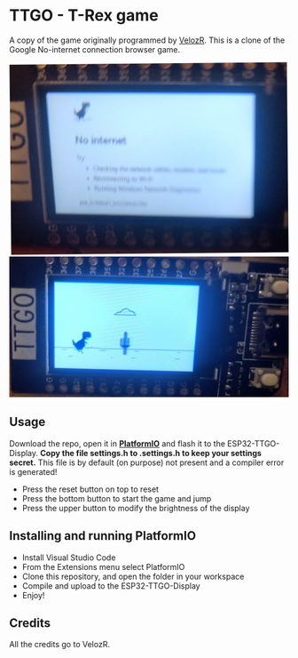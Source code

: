 # TTGO - T-Rex game

A copy of the game originally programmed by [VelozR]( https://github.com/VolosR/TRexTTGOdisplay). This is a clone of the Google No-internet connection browser game.

![Start screen](assets/20211231_171534.jpg)
![Action screen](assets/20211231_171609.jpg)

## Usage
Download the repo, open it in [**PlatformIO**](https://platformio.org/) and flash it to the ESP32-TTGO-Display.
**Copy the file settings.h to .settings.h to keep your settings secret.**
This file is by default (on purpose) not present and a compiler error is generated!

- Press the reset button on top to reset
- Press the bottom button to start the game and jump
- Press the upper button to modify the brightness of the display

## Installing and running PlatformIO

- Install Visual Studio Code
- From the Extensions menu select PlatformIO
- Clone this repository, and open the folder in your workspace
- Compile and upload to the ESP32-TTGO-Display
- Enjoy!

## Credits
All the credits go to VelozR.
